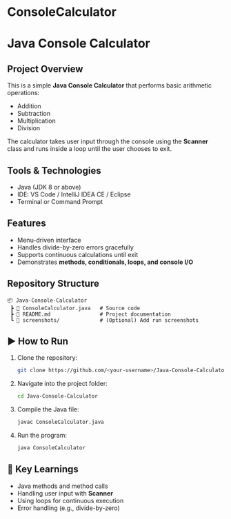 # ConsoleCalculator
# Java Console Calculator

## Project Overview

This is a simple **Java Console Calculator** that performs basic arithmetic operations:

* Addition
* Subtraction
* Multiplication
* Division

The calculator takes user input through the console using the **Scanner** class and runs inside a loop until the user chooses to exit.

## Tools & Technologies

* Java (JDK 8 or above)
* IDE: VS Code / IntelliJ IDEA CE / Eclipse
* Terminal or Command Prompt

##  Features

* Menu-driven interface
* Handles divide-by-zero errors gracefully
* Supports continuous calculations until exit
* Demonstrates **methods, conditionals, loops, and console I/O**

##  Repository Structure

```
📦 Java-Console-Calculator
 ┣ 📜 ConsoleCalculator.java   # Source code
 ┣ 📜 README.md                # Project documentation
 ┗ 📂 screenshots/             # (Optional) Add run screenshots
```

## ▶ How to Run

1. Clone the repository:

   ```bash
   git clone https://github.com/<your-username>/Java-Console-Calculator.git
   ```
2. Navigate into the project folder:

   ```bash
   cd Java-Console-Calculator
   ```
3. Compile the Java file:

   ```bash
   javac ConsoleCalculator.java
   ```
4. Run the program:

   ```bash
   java ConsoleCalculator

## 📖 Key Learnings

* Java methods and method calls
* Handling user input with **Scanner**
* Using loops for continuous execution
* Error handling (e.g., divide-by-zero)



